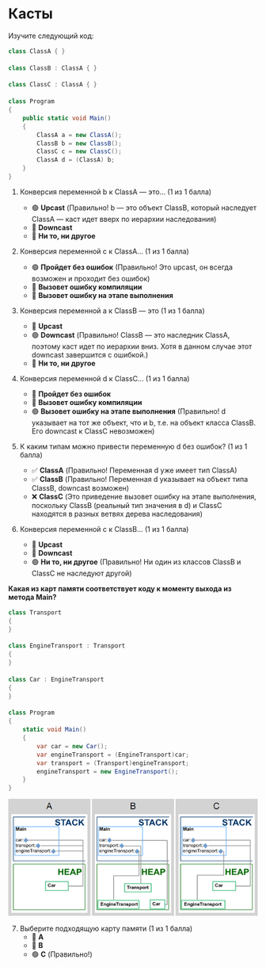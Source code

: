 # Касты

Изучите следующий код:

```cs
class ClassA { }

class ClassB : ClassA { }

class ClassC : ClassA { }

class Program 
{
    public static void Main()
    {
        ClassA a = new ClassA();
        ClassB b = new ClassB();
        ClassC c = new ClassC();
        ClassA d = (ClassA) b;
    }
}
```

1. Конверсия переменной b к ClassA — это... (1 из 1 балла)
   * 🟢 **Upcast** (Правильно! b — это объект ClassB, который наследует ClassA — каст идет вверх по иерархии наследования)
   * 🔴 **Downcast**
   * 🔴 **Ни то, ни другое**
   

2. Конверсия переменной c к ClassA... (1 из 1 балла)
   * 🟢 **Пройдет без ошибок** (Правильно! Это upcast, он всегда возможен и проходит без ошибок)
   * 🔴 **Вызовет ошибку компиляции**
   * 🔴 **Вызовет ошибку на этапе выполнения**


3. Конверсия переменной a к ClassB — это (1 из 1 балла)
   * 🔴 **Upcast**
   * 🟢 **Downcast** (Правильно! ClassB — это наследник ClassA, поэтому каст идет по иерархии вниз. Хотя в данном случае этот downcast завершится с ошибкой.)
   * 🔴 **Ни то, ни другое**


4. Конверсия переменной d к ClassC... (1 из 1 балла)
   * 🔴 **Пройдет без ошибок**
   * 🔴 **Вызовет ошибку компиляции**
   * 🟢 **Вызовет ошибку на этапе выполнения** (Правильно! d указывает на тот же объект, что и b, т.е. на объект класса ClassB. Его downcast к ClassC невозможен)


5. К каким типам можно привести переменную d без ошибок? (1 из 1 балла)
   * ✅ **ClassA** (Правильно! Переменная d уже имеет тип ClassA)
   * ✅ **ClassB** (Правильно! Переменная d указывает на объект типа ClassB, downcast возможен)
   * ❌ **ClassC** (Это приведение вызовет ошибку на этапе выполнения, поскольку ClassB (реальный тип значения в d) и ClassC находятся в разных ветвях дерева наследования)


6. Конверсия переменной c к ClassB... (1 из 1 балла)
   * 🔴 **Upcast**
   * 🔴 **Downcast**
   * 🟢 **Ни то, ни другое** (Правильно! Ни один из классов ClassB и ClassC не наследуют другой)


**Какая из карт памяти соответствует коду к моменту выхода из метода Main?**

```cs
class Transport
{
}

class EngineTransport : Transport
{
}

class Car : EngineTransport
{
}

class Program
{
    static void Main()
    {
        var car = new Car();
        var engineTransport = (EngineTransport)car;
        var transport = (Transport)engineTransport;
        engineTransport = new EngineTransport();
    }
}
```

<p float="left">
<img src="L130_1.png" width="600" />
</p>

7. Выберите подходящую карту памяти (1 из 1 балла)
   * 🔴 **A**
   * 🔴 **B**
   * 🟢 **C** (Правильно!)
